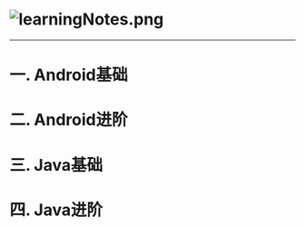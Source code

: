 # ![learningNotes.png](https://upload-images.jianshu.io/upload_images/5231076-293abe105875badf.png?imageMogr2/auto-orient/strip%7CimageView2/2/w/1240)



---

# 一. Android基础



# 二. Android进阶



# 三. Java基础



# 四. Java进阶




